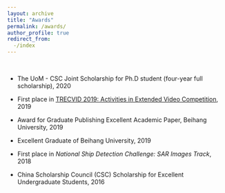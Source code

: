 ```yaml
---
layout: archive
title: "Awards"
permalink: /awards/
author_profile: true
redirect_from:
  -/index 
---
```

<br>

* The UoM - CSC Joint Scholarship for Ph.D student (four-year full scholarship), 2020

* First place in   [TRECVID 2019: Activities in Extended Video Competition](https://www-nlpir.nist.gov/projects/tvpubs/tv19.papers/mmvg-Informedia.pdf), 2019 

* Award for Graduate Publishing Excellent Academic Paper, Beihang University, 2019

* Excellent Graduate of Beihang University, 2019

* First place in *National Ship Detection Challenge: SAR Images Track*, 2018

* China Scholarship Council (CSC) Scholarship for Excellent Undergraduate Students, 2016

